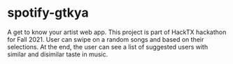 # spotify-gtkya
A get to know your artist web app. This project is part of HackTX hackathon for Fall 2021. User can swipe on a random songs and based on their selections. At the end, the user can see a list of suggested users with similar and disimilar taste in music.
